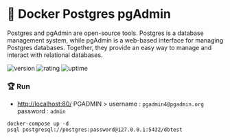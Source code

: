 # 🎉 Docker Postgres pgAdmin

Postgres and pgAdmin are open-source tools. Postgres is a database management system, while pgAdmin is a web-based interface for managing Postgres databases. Together, they provide an easy way to manage and interact with relational databases.

![version](https://img.shields.io/badge/version-1.0-blue)
![rating](https://img.shields.io/badge/rating-★★★★★-yellow)
![uptime](https://img.shields.io/badge/uptime-100%25-brightgreen)

### 🏆 Run

- [http://localhost:80/](http://localhost:80/) PGADMIN > username : `pgadmin4@pgadmin.org` password : `admin`

```shell
docker-compose up -d
psql postgresql://postgres:password@127.0.0.1:5432/dbtest
```
